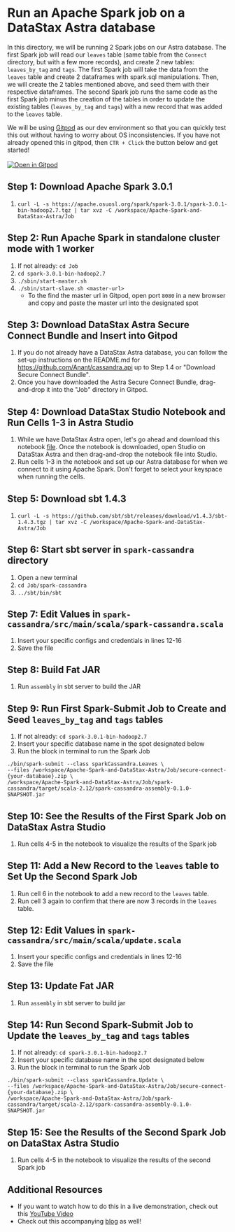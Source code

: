 # Run an Apache Spark job on a DataStax Astra database

In this directory, we will be running 2 Spark jobs on our Astra database. The first Spark job will read our `leaves` table (same table from the `Connect` directory, but with a few more records), and create 2 new tables: `leaves_by_tag` and `tags`. The first Spark job will take the data from the `leaves` table and create 2 dataframes with spark.sql manipulations. Then, we will create the 2 tables mentioned above, and seed them with their respective dataframes. The second Spark job runs the same code as the first Spark job minus the creation of the tables in order to update the existing tables (`leaves_by_tag` and `tags`) with a new record that was added to the `leaves` table.

We will be using [Gitpod](https://www.gitpod.io/) as our dev environment so that you can quickly test this out without having to worry about OS inconsistencies. If you have not already opened this in gitpod, then `CTR + Click` the button below and get started! <br></br>
[![Open in Gitpod](https://gitpod.io/button/open-in-gitpod.svg)](https://gitpod.io/#https://github.com/adp8ke/Apache-Spark-and-DataStax-Astra)

## Step 1: Download Apache Spark 3.0.1
1. `curl -L -s https://apache.osuosl.org/spark/spark-3.0.1/spark-3.0.1-bin-hadoop2.7.tgz | tar xvz -C /workspace/Apache-Spark-and-DataStax-Astra/Job`

## Step 2: Run Apache Spark in standalone cluster mode with 1 worker
1. If not already: `cd Job`
2. `cd spark-3.0.1-bin-hadoop2.7`
3. `./sbin/start-master.sh`
4. `./sbin/start-slave.sh <master-url>`
    - To the find the master url in Gitpod, open port `8080` in a new browser and copy and paste the master url into the designated spot

## Step 3: Download DataStax Astra Secure Connect Bundle and Insert into Gitpod
1. If you do not already have a DataStax Astra database, you can follow the set-up instructions on the README.md for https://github.com/Anant/cassandra.api up to Step 1.4 or "Download Secure Connect Bundle".
2. Once you have downloaded the Astra Secure Connect Bundle, drag-and-drop it into the "Job" directory in Gitpod.
  
## Step 4: Download DataStax Studio Notebook and Run Cells 1-3 in Astra Studio
1. While we have DataStax Astra open, let's go ahead and download this notebook [file](). Once the notebook is downloaded, open Studio on DataStax Astra and then drag-and-drop the notebook file into Studio.
2. Run cells 1-3 in the notebook and set up our Astra database for when we connect to it using Apache Spark. Don't forget to select your keyspace when running the cells.

## Step 5: Download sbt 1.4.3
1. `curl -L -s https://github.com/sbt/sbt/releases/download/v1.4.3/sbt-1.4.3.tgz | tar xvz -C /workspace/Apache-Spark-and-DataStax-Astra/Job`

## Step 6: Start sbt server in `spark-cassandra` directory
1. Open a new terminal
2. `cd Job/spark-cassandra`
3. `../sbt/bin/sbt`

## Step 7: Edit Values in `spark-cassandra/src/main/scala/spark-cassandra.scala`
1. Insert your specific configs and credentials in lines 12-16
2. Save the file

## Step 8: Build Fat JAR
1. Run `assembly` in sbt server to build the JAR
 
## Step 9: Run First Spark-Submit Job to Create and Seed `leaves_by_tag` and `tags` tables
1. If not already: `cd spark-3.0.1-bin-hadoop2.7`
2. Insert your specific database name in the spot designated below
3. Run the block in terminal to run the Spark Job
~~~
./bin/spark-submit --class sparkCassandra.Leaves \
--files /workspace/Apache-Spark-and-DataStax-Astra/Job/secure-connect-{your-database}.zip \
/workspace/Apache-Spark-and-DataStax-Astra/Job/spark-cassandra/target/scala-2.12/spark-cassandra-assembly-0.1.0-SNAPSHOT.jar
~~~

## Step 10: See the Results of the First Spark Job on DataStax Astra Studio
1. Run cells 4-5 in the notebook to visualize the results of the Spark job

## Step 11: Add a New Record to the `leaves` table to Set Up the Second Spark Job
1. Run cell 6 in the notebook to add a new record to the `leaves` table.
2. Run cell 3 again to confirm that there are now 3 records in the `leaves` table.

## Step 12: Edit Values in `spark-cassandra/src/main/scala/update.scala`
1. Insert your specific configs and credentials in lines 12-16
2. Save the file

## Step 13: Update Fat JAR
1. Run `assembly` in sbt server to build jar
 
## Step 14: Run Second Spark-Submit Job to Update the `leaves_by_tag` and `tags` tables
1. If not already: `cd spark-3.0.1-bin-hadoop2.7`
2. Insert your specific database name in the spot designated below
3. Run the block in terminal to run the Spark Job
~~~
./bin/spark-submit --class sparkCassandra.Update \
--files /workspace/Apache-Spark-and-DataStax-Astra/Job/secure-connect-{your-database}.zip \
/workspace/Apache-Spark-and-DataStax-Astra/Job/spark-cassandra/target/scala-2.12/spark-cassandra-assembly-0.1.0-SNAPSHOT.jar
~~~

## Step 15: See the Results of the Second Spark Job on DataStax Astra Studio
1. Run cells 4-5 in the notebook to visualize the results of the second Spark job

## Additional Resources

- If you want to watch how to do this in a live demonstration, check out this [YouTube Video]()
- Check out this accompanying [blog]() as well!
